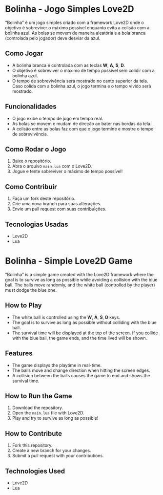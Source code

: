 # Bolinha - Jogo Simples Love2D

"Bolinha" é um jogo simples criado com a framework Love2D onde o objetivo é sobreviver o máximo possível enquanto evita a colisão com a bolinha azul. As bolas se movem de maneira aleatória e a bola branca (controlada pelo jogador) deve desviar da azul.

## Como Jogar

- A bolinha branca é controlada com as teclas **W**, **A**, **S**, **D**.
- O objetivo é sobreviver o máximo de tempo possível sem colidir com a bolinha azul.
- O tempo de sobrevivência será mostrado no canto superior da tela. Caso colida com a bolinha azul, o jogo termina e o tempo vivido será mostrado.

## Funcionalidades

- O jogo exibe o tempo de jogo em tempo real.
- As bolas se movem e mudam de direção ao bater nas bordas da tela.
- A colisão entre as bolas faz com que o jogo termine e mostre o tempo de sobrevivência.

## Como Rodar o Jogo

1. Baixe o repositório.
2. Abra o arquivo `main.lua` com o Love2D.
3. Jogue e tente sobreviver o máximo de tempo possível!


## Como Contribuir

1. Faça um fork deste repositório.
2. Crie uma nova branch para suas alterações.
3. Envie um pull request com suas contribuições.

## Tecnologias Usadas

- Love2D
- Lua

# Bolinha - Simple Love2D Game

"Bolinha" is a simple game created with the Love2D framework where the goal is to survive as long as possible while avoiding a collision with the blue ball. The balls move randomly, and the white ball (controlled by the player) must dodge the blue one.

## How to Play

- The white ball is controlled using the **W**, **A**, **S**, **D** keys.
- The goal is to survive as long as possible without colliding with the blue ball.
- The survival time will be displayed at the top of the screen. If you collide with the blue ball, the game ends, and the time lived will be shown.

## Features

- The game displays the playtime in real-time.
- The balls move and change direction when hitting the screen edges.
- A collision between the balls causes the game to end and shows the survival time.

## How to Run the Game

1. Download the repository.
2. Open the `main.lua` file with Love2D.
3. Play and try to survive as long as possible!


## How to Contribute

1. Fork this repository.
2. Create a new branch for your changes.
3. Submit a pull request with your contributions.

## Technologies Used

- Love2D
- Lua
